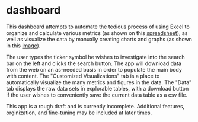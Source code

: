 # dashboard
This dashboard attempts to automate the tedious process of using Excel to organize and calculate various metrics (as shown on this [spreadsheet](../images/excel_sheet.jpg)), as well as visualize the data by manually creating charts and graphs (as shown in this [image](../images/excel_graphs.jpg)).

The user types the ticker symbol he wishes to investigate into the search bar on the left and clicks the search button. The app will download data from the web on an as-needed basis in order to populate the main body with content. The "Customized Visualizations" tab is a place to automatically visualize the many metrics and figures in the data. The "Data" tab displays the raw data sets in explorable tables, with a download button if the user wishes to conveniently save the current data table as a csv file. 

This app is a rough draft and is currently incomplete. Additional features, orginization, and fine-tuning may be included at later times.
